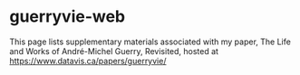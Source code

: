 
# guerryvie-web

<!-- badges: start -->
<!-- badges: end -->

This page lists supplementary materials associated with my paper,
The Life and Works of André-Michel Guerry, Revisited,
hosted at https://www.datavis.ca/papers/guerryvie/


